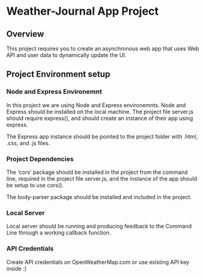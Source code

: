 # Weather-Journal App Project

## Overview
This project requires you to create an asynchronous web app that uses Web API and user data to dynamically update the UI. 

## Project Environment setup

### Node and Express Environemnt
In this project we are using Node and Express environemnts. Node and Express should be installed on the local machine. The project file server.js should require express(), and should create an instance of their app using express.

The Express app instance should be pointed to the project folder with .html, .css, and .js files.

### Project Dependencies
The ‘cors’ package should be installed in the project from the command line, required in the project file server.js, and the instance of the app should be setup to use cors().

The body-parser package should be installed and included in the project.

### Local Server
Local server should be running and producing feedback to the Command Line through a working callback function.

### API Credentials
Create API credentials on OpenWeatherMap.com or use existing API key inside :)